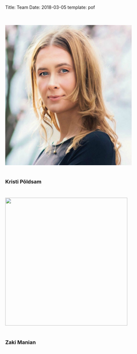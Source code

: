 Title: Team
Date: 2018-03-05
template: pof

<style>

@media (min-width: 550px) {

  html {
    background-image:none;
  }


}

</style>

<section id="home">
<div class="container">
	<br><br>
	<div class="six columns">
	<div class="person-container">
		<div class="avatar">
			<img style="width: 80%" src="../images/2X2A3485_hsv.jpg">
		</div><br>
		<h3 style="margin-bottom:0"><div class="name">Kristi Põldsam</div></h3>
		<h5 style="color:white; margin-top:0"><div class="title">Software Engineer</div></h5>
	</div>
</div>

<div class="four columns">
	<div class="person-container">
		<div class="avatar">
			<img style="height: 405.47px; width: 388.61px" src="https://raw.githubusercontent.com/tendermint/aib-data/master//images/people/zaki-manian.jpg">
		</div><br>
		<h3 style="margin-bottom:0"><div class="name">Zaki Manian</div></h3>
		<h5 style="color:white; margin-top:0"><div class="title">Auditor</div></h5>
	</div>
</div>
</div>
